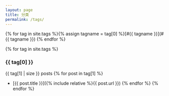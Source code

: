 ```yaml
---
layout: page
title: 分类
permalink: /tags/
---
```


{% for tag in site.tags %}{% assign tagname = tag[0] %}[#{{ tagname }}](#{{ tagname }}) {% endfor %}

{% for tag in site.tags %}
### {{ tag[0] }}
{{ tag[1] | size }} posts
  {% for post in tag[1] %}
 - [{{ post.title }}]({% include relative %}{{ post.url }})
  {% endfor %}
{% endfor %}
